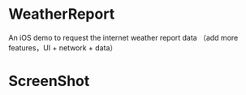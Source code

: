 # WeatherReport
An iOS demo to request the internet weather report data （add more features，UI + network + data）
# ScreenShot

